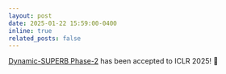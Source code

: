 ```yaml
---
layout: post
date: 2025-01-22 15:59:00-0400
inline: true
related_posts: false
---
```


[Dynamic-SUPERB Phase-2](https://arxiv.org/abs/2411.05361) has been accepted to ICLR 2025! :dart: